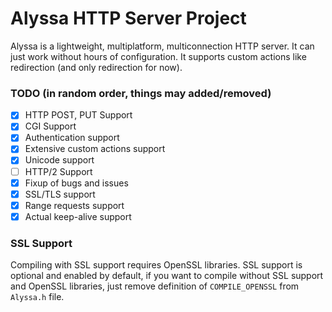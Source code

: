 # Alyssa HTTP Server Project
Alyssa is a lightweight, multiplatform, multiconnection HTTP server. It can just work without hours of configuration. It supports custom actions like redirection (and only redirection for now).
### TODO (in random order, things may added/removed)
- [x] HTTP POST, PUT Support
- [x] CGI Support
- [x] Authentication support
- [x] Extensive custom actions support
- [x] Unicode support
- [ ] HTTP/2 Support
- [x] Fixup of bugs and issues
- [x] SSL/TLS support
- [x] Range requests support
- [x] Actual keep-alive support
### SSL Support
Compiling with SSL support requires OpenSSL libraries. SSL support is optional and enabled by default, if you want to compile without SSL support and OpenSSL libraries, just remove definition of `COMPILE_OPENSSL` from `Alyssa.h` file.
